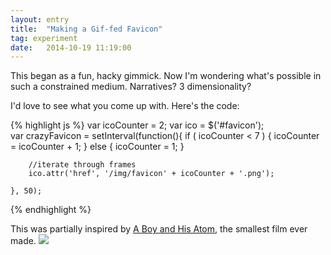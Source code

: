 ```yaml
---
layout: entry
title:  "Making a Gif-fed Favicon"
tag: experiment
date:   2014-10-19 11:19:00
---
```


<style>
.favicon-anim {
    text-align: center;
    border: 1px solid #35aff2;
    font-family: 'acta-display';
    font-size: 1.2em;
    color: #35aff2;
    font-style: italic;
    padding: 4em;
    cursor: alias;
}

</style>

This began as a fun, hacky gimmick. Now I'm wondering what's possible in such a constrained medium. Narratives? 3 dimensionality?

I'd love to see what you come up with. Here's the code:

{% highlight js %}
var icoCounter = 2;
var ico = $('#favicon');  
var crazyFavicon = setInterval(function(){
        if ( icoCounter < 7 ) {
        icoCounter = icoCounter + 1;
        } else {
        icoCounter = 1;
        }

        //iterate through frames
        ico.attr('href', '/img/favicon' + icoCounter + '.png');

    }, 50);
{% endhighlight %}


<p>This was partially inspired by <a href="https://en.wikipedia.org/wiki/A_Boy_and_His_Atom">A Boy and His Atom</a>, the smallest film ever made.

<img class="no-margin" src="/img/boy-and-atom.gif" />



<script type="text/javascript">
var icoCounter = 2;
var ico = $('#favicon');  
var crazyFavicon = setInterval(function(){
        if ( icoCounter < 7 ) {
        icoCounter = icoCounter + 1;
        } else {
        icoCounter = 1;
        }
        
        //iterate through frames
        ico.attr('href', '/img/favicon' + icoCounter + '.png');

    }, 50);
</script>
